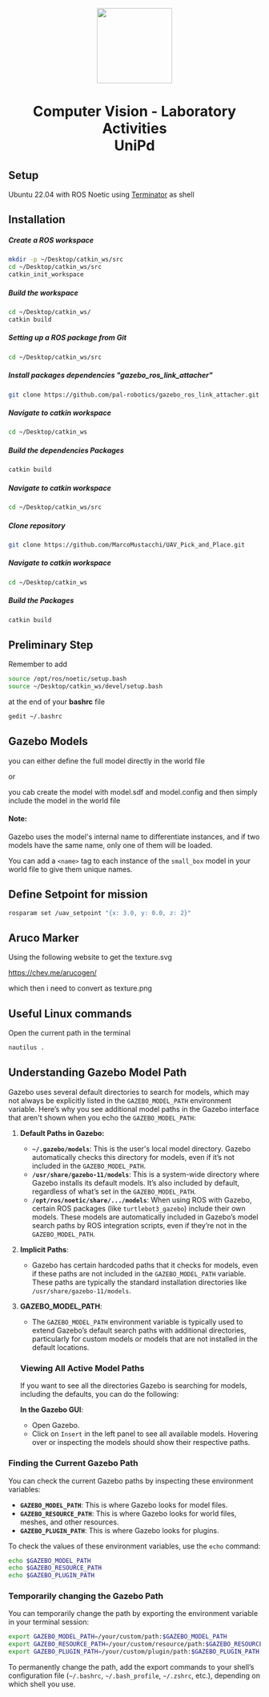 <p align="center">
  <img src="https://github.com/MarcoMustacchi/MarcoMustacchi.github.io/blob/main/assets/img/icons/UniPD_logo.svg" width="150">
</p>

<h1 align="center">Computer Vision - Laboratory Activities <br> UniPd</h1>

## Setup 
Ubuntu 22.04 with ROS Noetic using [Terminator](https://gnome-terminator.org/) as shell

## Installation

##### Create a ROS workspace

```bash
mkdir -p ~/Desktop/catkin_ws/src
cd ~/Desktop/catkin_ws/src
catkin_init_workspace
```

##### Build the workspace
```bash
cd ~/Desktop/catkin_ws/
catkin build
```

##### Setting up a ROS package from Git
```bash
cd ~/Desktop/catkin_ws/src
```

##### Install packages dependencies "gazebo_ros_link_attacher"

```bash
git clone https://github.com/pal-robotics/gazebo_ros_link_attacher.git
```

##### Navigate to catkin workspace
```bash
cd ~/Desktop/catkin_ws
```

##### Build the dependencies Packages
```bash
catkin build 
```

##### Navigate to catkin workspace
```bash
cd ~/Desktop/catkin_ws/src
```

##### Clone repository
```bash
git clone https://github.com/MarcoMustacchi/UAV_Pick_and_Place.git
```

##### Navigate to catkin workspace
```bash
cd ~/Desktop/catkin_ws
```

##### Build the Packages
```bash
catkin build 
```

## Preliminary Step
Remember to add 
```bash
source /opt/ros/noetic/setup.bash
source ~/Desktop/catkin_ws/devel/setup.bash
```
at the end of your **bashrc** file
```bash
gedit ~/.bashrc
```



## Gazebo Models

you can either define the full model directly in the world file

or

you cab create the model with model.sdf and model.config and then simply include the model in the world file



#### Note:

Gazebo uses the model's internal name to differentiate instances, and if two models have the same name, only one of them will be loaded.

You can add a `<name>` tag to each instance of the `small_box` model in your world file to give them unique names. 



## Define Setpoint for mission

```bash
rosparam set /uav_setpoint "{x: 3.0, y: 0.0, z: 2}"
```



## Aruco Marker

Using the following website to get the texture.svg 

https://chev.me/arucogen/

which then i need to convert as texture.png



## Useful Linux commands

Open the current path in the terminal

```bash
nautilus .
```



## Understanding Gazebo Model Path

Gazebo uses several default directories to search for models, which may not always be explicitly listed in the `GAZEBO_MODEL_PATH` environment variable. Here’s why you see additional model paths in the Gazebo interface that aren't shown when you echo the `GAZEBO_MODEL_PATH`:

1. **Default Paths in Gazebo:**

   - **`~/.gazebo/models`**: This is the user's local model directory. Gazebo automatically checks this directory for models, even if it’s not included in the `GAZEBO_MODEL_PATH`.
   - **`/usr/share/gazebo-11/models`**: This is a system-wide directory where Gazebo installs its default models. It’s also included by default, regardless of what’s set in the `GAZEBO_MODEL_PATH`.
   - **`/opt/ros/noetic/share/.../models`**: When using ROS with Gazebo, certain ROS packages (like `turtlebot3_gazebo`) include their own models. These models are automatically included in Gazebo’s model search paths by ROS integration scripts, even if they’re not in the `GAZEBO_MODEL_PATH`.

2. **Implicit Paths**:

   - Gazebo has certain hardcoded paths that it checks for models, even if these paths are not included in the `GAZEBO_MODEL_PATH` variable. These paths are typically the standard installation directories like `/usr/share/gazebo-11/models`.

3. **GAZEBO_MODEL_PATH**:

   - The `GAZEBO_MODEL_PATH` environment variable is typically used to extend Gazebo’s default search paths with additional directories, particularly for custom models or models that are not installed in the default locations.

   ### Viewing All Active Model Paths

   If you want to see all the directories Gazebo is searching for models, including the defaults, you can do the following:

   **In the Gazebo GUI**:

   - Open Gazebo.
   - Click on `Insert` in the left panel to see all available models. Hovering over or inspecting the models should show their respective paths.

### **Finding the Current Gazebo Path**

You can check the current Gazebo paths by inspecting these environment variables:

- **`GAZEBO_MODEL_PATH`**: This is where Gazebo looks for model files.
- **`GAZEBO_RESOURCE_PATH`**: This is where Gazebo looks for world files, meshes, and other resources.
- **`GAZEBO_PLUGIN_PATH`**: This is where Gazebo looks for plugins.

To check the values of these environment variables, use the `echo` command:

```bash
echo $GAZEBO_MODEL_PATH
echo $GAZEBO_RESOURCE_PATH
echo $GAZEBO_PLUGIN_PATH
```

### **Temporarily changing the Gazebo Path**

You can temporarily change the path by exporting the environment variable in your terminal session:

```bash
export GAZEBO_MODEL_PATH=/your/custom/path:$GAZEBO_MODEL_PATH
export GAZEBO_RESOURCE_PATH=/your/custom/resource/path:$GAZEBO_RESOURCE_PATH
export GAZEBO_PLUGIN_PATH=/your/custom/plugin/path:$GAZEBO_PLUGIN_PATH
```

To permanently change the path, add the export commands to your shell’s configuration file (`~/.bashrc`, `~/.bash_profile`, `~/.zshrc`, etc.), depending on which shell you use.
